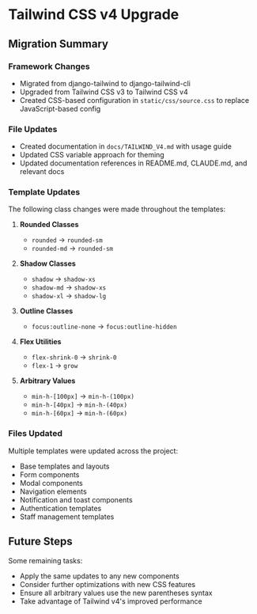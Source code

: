 # Tailwind CSS v4 Upgrade

## Migration Summary

### Framework Changes
- Migrated from django-tailwind to django-tailwind-cli
- Upgraded from Tailwind CSS v3 to Tailwind CSS v4
- Created CSS-based configuration in `static/css/source.css` to replace JavaScript-based config

### File Updates
- Created documentation in `docs/TAILWIND_V4.md` with usage guide
- Updated CSS variable approach for theming
- Updated documentation references in README.md, CLAUDE.md, and relevant docs

### Template Updates
The following class changes were made throughout the templates:

1. **Rounded Classes**
   - `rounded` → `rounded-sm`
   - `rounded-md` → `rounded-sm`

2. **Shadow Classes**
   - `shadow` → `shadow-xs`
   - `shadow-md` → `shadow-xs`
   - `shadow-xl` → `shadow-lg`

3. **Outline Classes**
   - `focus:outline-none` → `focus:outline-hidden`

4. **Flex Utilities**
   - `flex-shrink-0` → `shrink-0`
   - `flex-1` → `grow`

5. **Arbitrary Values**
   - `min-h-[100px]` → `min-h-(100px)`
   - `min-h-[40px]` → `min-h-(40px)`
   - `min-h-[60px]` → `min-h-(60px)`

### Files Updated
Multiple templates were updated across the project:
- Base templates and layouts
- Form components
- Modal components
- Navigation elements
- Notification and toast components
- Authentication templates
- Staff management templates

## Future Steps

Some remaining tasks:
- Apply the same updates to any new components
- Consider further optimizations with new CSS features
- Ensure all arbitrary values use the new parentheses syntax
- Take advantage of Tailwind v4's improved performance